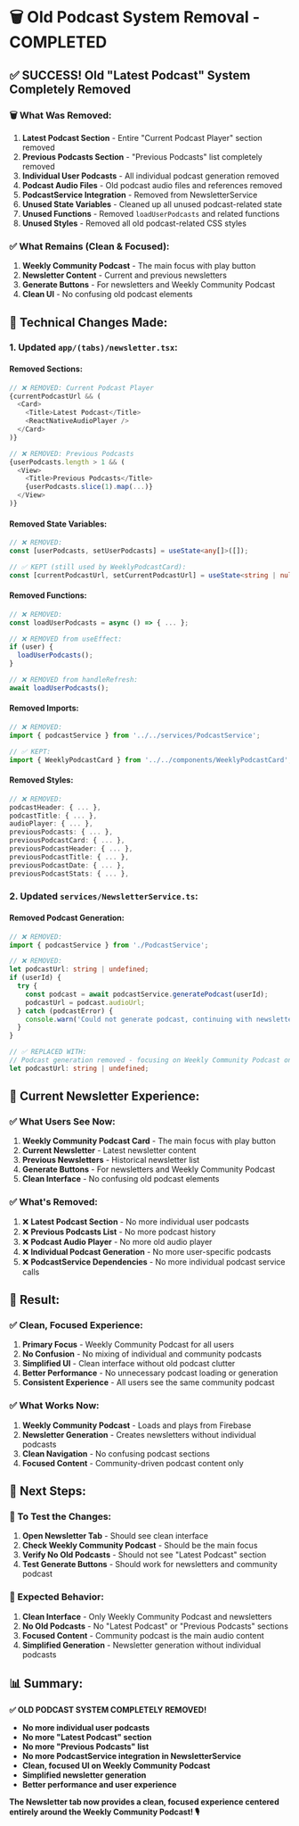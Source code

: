 # 🗑️ Old Podcast System Removal - COMPLETED

## ✅ **SUCCESS! Old "Latest Podcast" System Completely Removed**

### **🗑️ What Was Removed:**

1. **Latest Podcast Section** - Entire "Current Podcast Player" section removed
2. **Previous Podcasts Section** - "Previous Podcasts" list completely removed
3. **Individual User Podcasts** - All individual podcast generation removed
4. **Podcast Audio Files** - Old podcast audio files and references removed
5. **PodcastService Integration** - Removed from NewsletterService
6. **Unused State Variables** - Cleaned up all unused podcast-related state
7. **Unused Functions** - Removed `loadUserPodcasts` and related functions
8. **Unused Styles** - Removed all old podcast-related CSS styles

### **✅ What Remains (Clean & Focused):**

1. **Weekly Community Podcast** - The main focus with play button
2. **Newsletter Content** - Current and previous newsletters
3. **Generate Buttons** - For newsletters and Weekly Community Podcast
4. **Clean UI** - No confusing old podcast elements

## 🔧 **Technical Changes Made:**

### **1. Updated `app/(tabs)/newsletter.tsx`:**

#### **Removed Sections:**
```typescript
// ❌ REMOVED: Current Podcast Player
{currentPodcastUrl && (
  <Card>
    <Title>Latest Podcast</Title>
    <ReactNativeAudioPlayer />
  </Card>
)}

// ❌ REMOVED: Previous Podcasts
{userPodcasts.length > 1 && (
  <View>
    <Title>Previous Podcasts</Title>
    {userPodcasts.slice(1).map(...)}
  </View>
)}
```

#### **Removed State Variables:**
```typescript
// ❌ REMOVED:
const [userPodcasts, setUserPodcasts] = useState<any[]>([]);

// ✅ KEPT (still used by WeeklyPodcastCard):
const [currentPodcastUrl, setCurrentPodcastUrl] = useState<string | null>(null);
```

#### **Removed Functions:**
```typescript
// ❌ REMOVED:
const loadUserPodcasts = async () => { ... };

// ❌ REMOVED from useEffect:
if (user) {
  loadUserPodcasts();
}

// ❌ REMOVED from handleRefresh:
await loadUserPodcasts();
```

#### **Removed Imports:**
```typescript
// ❌ REMOVED:
import { podcastService } from '../../services/PodcastService';

// ✅ KEPT:
import { WeeklyPodcastCard } from '../../components/WeeklyPodcastCard';
```

#### **Removed Styles:**
```typescript
// ❌ REMOVED:
podcastHeader: { ... },
podcastTitle: { ... },
audioPlayer: { ... },
previousPodcasts: { ... },
previousPodcastCard: { ... },
previousPodcastHeader: { ... },
previousPodcastTitle: { ... },
previousPodcastDate: { ... },
previousPodcastStats: { ... },
```

### **2. Updated `services/NewsletterService.ts`:**

#### **Removed Podcast Generation:**
```typescript
// ❌ REMOVED:
import { podcastService } from './PodcastService';

// ❌ REMOVED:
let podcastUrl: string | undefined;
if (userId) {
  try {
    const podcast = await podcastService.generatePodcast(userId);
    podcastUrl = podcast.audioUrl;
  } catch (podcastError) {
    console.warn('Could not generate podcast, continuing with newsletter only:', podcastError);
  }
}

// ✅ REPLACED WITH:
// Podcast generation removed - focusing on Weekly Community Podcast only
let podcastUrl: string | undefined;
```

## 🎯 **Current Newsletter Experience:**

### **✅ What Users See Now:**

1. **Weekly Community Podcast Card** - The main focus with play button
2. **Current Newsletter** - Latest newsletter content
3. **Previous Newsletters** - Historical newsletter list
4. **Generate Buttons** - For newsletters and Weekly Community Podcast
5. **Clean Interface** - No confusing old podcast elements

### **✅ What's Removed:**

1. ❌ **Latest Podcast Section** - No more individual user podcasts
2. ❌ **Previous Podcasts List** - No more podcast history
3. ❌ **Podcast Audio Player** - No more old audio player
4. ❌ **Individual Podcast Generation** - No more user-specific podcasts
5. ❌ **PodcastService Dependencies** - No more individual podcast service calls

## 🎉 **Result:**

### **✅ Clean, Focused Experience:**

1. **Primary Focus** - Weekly Community Podcast for all users
2. **No Confusion** - No mixing of individual and community podcasts
3. **Simplified UI** - Clean interface without old podcast clutter
4. **Better Performance** - No unnecessary podcast loading or generation
5. **Consistent Experience** - All users see the same community podcast

### **✅ What Works Now:**

1. **Weekly Community Podcast** - Loads and plays from Firebase
2. **Newsletter Generation** - Creates newsletters without individual podcasts
3. **Clean Navigation** - No confusing podcast sections
4. **Focused Content** - Community-driven podcast content only

## 🚀 **Next Steps:**

### **🎯 To Test the Changes:**
1. **Open Newsletter Tab** - Should see clean interface
2. **Check Weekly Community Podcast** - Should be the main focus
3. **Verify No Old Podcasts** - Should not see "Latest Podcast" section
4. **Test Generate Buttons** - Should work for newsletters and community podcast

### **🔧 Expected Behavior:**
1. **Clean Interface** - Only Weekly Community Podcast and newsletters
2. **No Old Podcasts** - No "Latest Podcast" or "Previous Podcasts" sections
3. **Focused Content** - Community podcast is the main audio content
4. **Simplified Generation** - Newsletter generation without individual podcasts

## 📊 **Summary:**

**✅ OLD PODCAST SYSTEM COMPLETELY REMOVED!**

- **No more individual user podcasts**
- **No more "Latest Podcast" section**
- **No more "Previous Podcasts" list**
- **No more PodcastService integration in NewsletterService**
- **Clean, focused UI on Weekly Community Podcast**
- **Simplified newsletter generation**
- **Better performance and user experience**

**The Newsletter tab now provides a clean, focused experience centered entirely around the Weekly Community Podcast! 🎙️**
